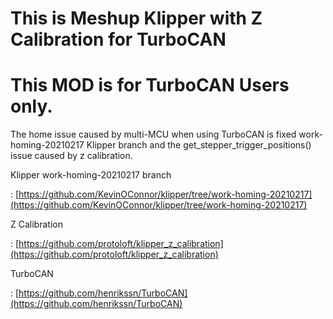 # This is Meshup Klipper with Z Calibration for TurboCAN

# This MOD is for TurboCAN Users only.

The home issue caused by multi-MCU when using TurboCAN is fixed 
work-homing-20210217 Klipper branch and the get_stepper_trigger_positions() issue caused by z calibration.

Klipper work-homing-20210217 branch

   : [https://github.com/KevinOConnor/klipper/tree/work-homing-20210217](https://github.com/KevinOConnor/klipper/tree/work-homing-20210217)

Z Calibration

   : [https://github.com/protoloft/klipper_z_calibration](https://github.com/protoloft/klipper_z_calibration)

TurboCAN

   : [https://github.com/henrikssn/TurboCAN](https://github.com/henrikssn/TurboCAN)

